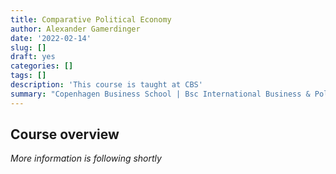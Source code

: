 ```yaml
---
title: Comparative Political Economy
author: Alexander Gamerdinger
date: '2022-02-14'
slug: []
draft: yes
categories: []
tags: []
description: 'This course is taught at CBS'
summary: "Copenhagen Business School | Bsc International Business & Politics | 4th Semester"
---
```


## Course overview

*More information is following shortly*
